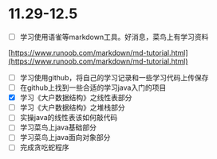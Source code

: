 # 11.29-12.5
- [ ] 学习使用语雀等markdown工具。好消息，菜鸟上有学习资料

[https://www.runoob.com/markdown/md-tutorial.html](https://www.runoob.com/markdown/md-tutorial.html)

- [ ] 学习使用github，将自己的学习记录和一些学习代码上传保存
- [ ] 在github上找到一些合适的学习java入门的项目
- [x] 学习《大户数据结构》之线性表部分
- [ ] 学习《大户数据结构》之堆栈部分
- [ ] 实操java的线性表该如何敲代码
- [ ] 学习菜鸟上java基础部分
- [ ] 学习菜鸟上java面向对象部分
- [ ] 完成贪吃蛇程序
